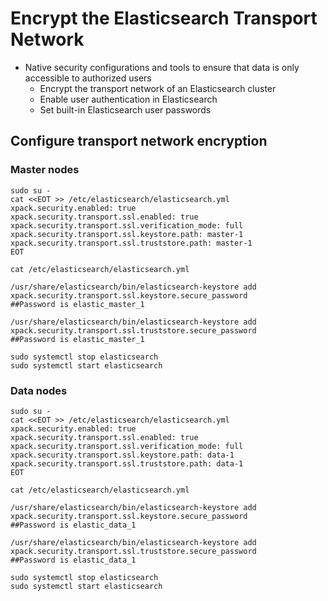 # Encrypt the Elasticsearch Transport Network
- Native security configurations and tools to ensure that data is only accessible to authorized users
  - Encrypt the transport network of an Elasticsearch cluster
  - Enable user authentication in Elasticsearch
  - Set built-in Elasticsearch user passwords

## Configure transport network encryption
### Master nodes
```
sudo su -
cat <<EOT >> /etc/elasticsearch/elasticsearch.yml
xpack.security.enabled: true
xpack.security.transport.ssl.enabled: true
xpack.security.transport.ssl.verification_mode: full
xpack.security.transport.ssl.keystore.path: master-1
xpack.security.transport.ssl.truststore.path: master-1
EOT
```

```
cat /etc/elasticsearch/elasticsearch.yml
```

```
/usr/share/elasticsearch/bin/elasticsearch-keystore add xpack.security.transport.ssl.keystore.secure_password
##Password is elastic_master_1
```

```
/usr/share/elasticsearch/bin/elasticsearch-keystore add xpack.security.transport.ssl.truststore.secure_password
##Password is elastic_master_1
```

```
sudo systemctl stop elasticsearch
sudo systemctl start elasticsearch
```

### Data nodes
```
sudo su -
cat <<EOT >> /etc/elasticsearch/elasticsearch.yml
xpack.security.enabled: true
xpack.security.transport.ssl.enabled: true
xpack.security.transport.ssl.verification_mode: full
xpack.security.transport.ssl.keystore.path: data-1
xpack.security.transport.ssl.truststore.path: data-1
EOT
```


```
cat /etc/elasticsearch/elasticsearch.yml
```

```
/usr/share/elasticsearch/bin/elasticsearch-keystore add xpack.security.transport.ssl.keystore.secure_password
##Password is elastic_data_1
```

```
/usr/share/elasticsearch/bin/elasticsearch-keystore add xpack.security.transport.ssl.truststore.secure_password
##Password is elastic_data_1
```

```
sudo systemctl stop elasticsearch
sudo systemctl start elasticsearch
```

